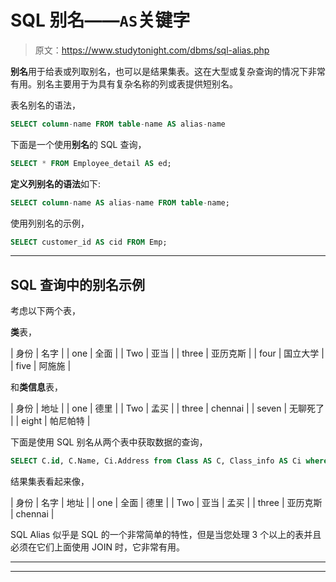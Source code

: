 # SQL 别名——`AS`关键字

> 原文：<https://www.studytonight.com/dbms/sql-alias.php>

**别名**用于给表或列取别名，也可以是结果集表。这在大型或复杂查询的情况下非常有用。别名主要用于为具有复杂名称的列或表提供短别名。

表名别名的语法，

```sql
SELECT column-name FROM table-name AS alias-name
```

下面是一个使用**别名**的 SQL 查询，

```sql
SELECT * FROM Employee_detail AS ed;
```

**定义列别名的语法**如下:

```sql
SELECT column-name AS alias-name FROM table-name;
```

使用列别名的示例，

```sql
SELECT customer_id AS cid FROM Emp;
```

* * *

## SQL 查询中的别名示例

考虑以下两个表，

**类**表，

| 身份 | 名字 |
| one | 全面 |
| Two | 亚当 |
| three | 亚历克斯 |
| four | 国立大学 |
| five | 阿施施 |

和**类信息**表，

| 身份 | 地址 |
| one | 德里 |
| Two | 孟买 |
| three | chennai |
| seven | 无聊死了 |
| eight | 帕尼帕特 |

下面是使用 SQL 别名从两个表中获取数据的查询，

```sql
SELECT C.id, C.Name, Ci.Address from Class AS C, Class_info AS Ci where C.id = Ci.id;
```

结果集表看起来像，

| 身份 | 名字 | 地址 |
| one | 全面 | 德里 |
| Two | 亚当 | 孟买 |
| three | 亚历克斯 | chennai |

SQL Alias 似乎是 SQL 的一个非常简单的特性，但是当您处理 3 个以上的表并且必须在它们上面使用 JOIN 时，它非常有用。

* * *

* * *